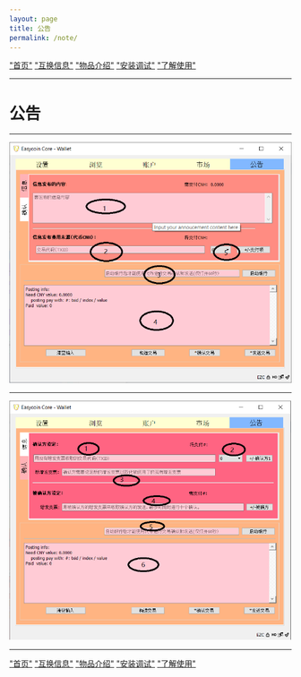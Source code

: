```yaml
---
layout: page
title: 公告
permalink: /note/
---
```


["首页"](https://ubarterchain.github.io/) ["互换信息"](/info/)  ["物品介绍"](/list/)   ["安装调试"](/install/)   ["了解使用"](/learn/) 

---

# 公告 #

---

<div class='fig figcenter fighighlight'>
  <img src='/51.png'>
</div>

---

<div class='fig figcenter fighighlight'>
  <img src='/52.png'>
</div>

---

["首页"](https://ubarterchain.github.io/) ["互换信息"](/info/)  ["物品介绍"](/list/)   ["安装调试"](/install/)   ["了解使用"](/learn/) 
